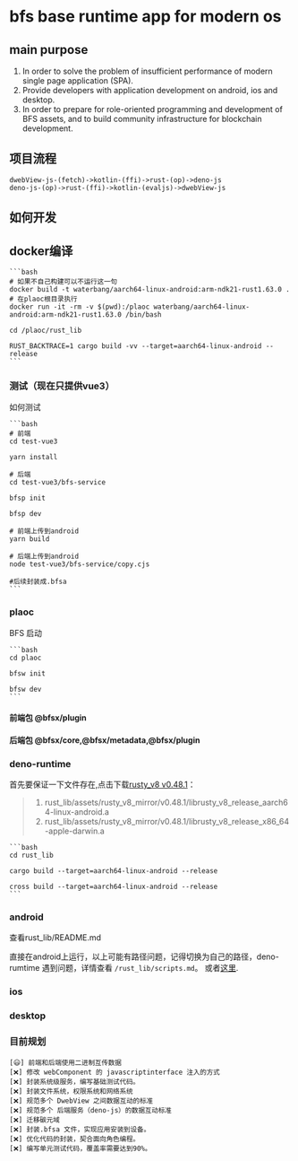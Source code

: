 # bfs base runtime app for modern os

## main purpose

1. In order to solve the problem of insufficient performance of modern single page application (SPA).
2. Provide developers with application development on android, ios and desktop.
3. In order to prepare for role-oriented programming and development of BFS assets, and to build community infrastructure for blockchain development.

## 项目流程

    dwebView-js-(fetch)->kotlin-(ffi)->rust-(op)->deno-js
    deno-js-(op)->rust-(ffi)->kotlin-(evaljs)->dwebView-js

## 如何开发

## docker编译

    ```bash
    # 如果不自己构建可以不运行这一句
    docker build -t waterbang/aarch64-linux-android:arm-ndk21-rust1.63.0 .
    # 在plaoc根目录执行
    docker run -it -rm -v $(pwd):/plaoc waterbang/aarch64-linux-android:arm-ndk21-rust1.63.0 /bin/bash

    cd /plaoc/rust_lib

    RUST_BACKTRACE=1 cargo build -vv --target=aarch64-linux-android --release
    ```

### 测试（现在只提供vue3）

如何测试

    ```bash
    # 前端
    cd test-vue3

    yarn install

    # 后端
    cd test-vue3/bfs-service

    bfsp init

    bfsp dev

    # 前端上传到android
    yarn build

    # 后端上传到android
    node test-vue3/bfs-service/copy.cjs

    #后续封装成.bfsa
    ```

### plaoc

BFS 启动

    ```bash
    cd plaoc

    bfsw init

    bfsw dev
    ```

#### 前端包 @bfsx/plugin

#### 后端包 @bfsx/core,@bfsx/metadata,@bfsx/plugin

### deno-runtime

首先要保证一下文件存在,点击下载[rusty_v8 v0.48.1](https://github.com/waterbang/rusty_v8/releases)：

> 1. rust_lib/assets/rusty_v8_mirror/v0.48.1/librusty_v8_release_aarch64-linux-android.a
> 2. rust_lib/assets/rusty_v8_mirror/v0.48.1/librusty_v8_release_x86_64-apple-darwin.a

    ```bash
    cd rust_lib

    cargo build --target=aarch64-linux-android --release

    cross build --target=aarch64-linux-android --release
    ```

### android

查看rust_lib/README.md

直接在android上运行，以上可能有路径问题，记得切换为自己的路径，deno-rumtime 遇到问题，详情查看 `/rust_lib/scripts.md`。
或者[这里](https://www.waterbang.top/2022/08/08/BFS%E5%BC%80%E5%8F%91%E9%97%AE%E9%A2%98%E6%B1%87%E6%80%BB/).

### ios

### desktop

### 目前规划

    [😃] 前端和后端使用二进制互传数据
    [❌] 修改 webComponent 的 javascriptinterface 注入的方式
    [❌] 封装系统级服务，编写基础测试代码。
    [❌] 封装文件系统，权限系统和网络系统
    [❌] 规范多个 DwebView 之间数据互动的标准
    [❌] 规范多个 后端服务（deno-js）的数据互动标准
    [❌] 迁移碳元域
    [❌] 封装.bfsa 文件，实现应用安装到设备。
    [❌] 优化代码的封装，契合面向角色编程。
    [❌] 编写单元测试代码，覆盖率需要达到90%。
